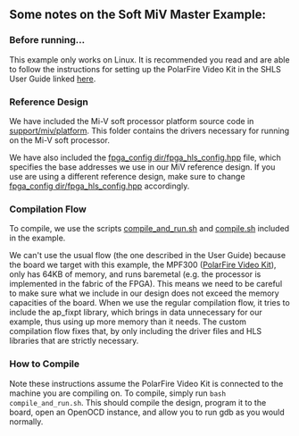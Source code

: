 ## Some notes on the Soft MiV Master Example:

### Before running...
This example only works on Linux. It is recommended you read and are able to follow the instructions for setting up the PolarFire Video Kit in the SHLS User Guide linked [here](https://onlinedocs.microchip.com/oxy/GUID-AFCB5DCC-964F-4BE7-AA46-C756FA87ED7B-en-US-11/GUID-B68DFB7D-343C-4739-A67E-E40F685CB435.html). 

### Reference Design
We have included the Mi-V soft processor platform source code in [support/miv/platform](../../../../../support/miv/platform). This folder contains the 
drivers necessary for running on the Mi-V soft processor.

We have also included the [fpga_config dir/fpga_hls_config.hpp](fpga_config_dir/fpga_hls_config.hpp) file, which specifies the base addresses we use in our MiV reference design.
If you use are using a different reference design, make sure to change [fpga_config dir/fpga_hls_config.hpp](fpga_config_dir/fpga_hls_config.hpp) accordingly.

### Compilation Flow
To compile, we use the scripts [compile_and_run.sh](compile_and_run.sh) and [compile.sh](compile.sh) included in the example. 

We can't use the usual flow (the one described in the User Guide) because the board we target with this example, the MPF300 ([PolarFire Video Kit](https://onlinedocs.microchip.com/oxy/GUID-AFCB5DCC-964F-4BE7-AA46-C756FA87ED7B-en-US-11/GUID-B68DFB7D-343C-4739-A67E-E40F685CB435.html)), only has 64KB of memory, and runs baremetal (e.g. the processor is implemented in the fabric of the FPGA). 
This means we need to be careful to make sure what we include in our design does not exceed the memory capacities of the board.
When we use the regular compilation flow, it tries to include the ap_fixpt library, which brings in data unnecessary for our example,
thus using up more memory than it needs. The custom compilation flow fixes that, by only including the driver files and HLS libraries that are strictly necessary.

### How to Compile
Note these instructions assume the PolarFire Video Kit is connected to the machine you are compiling on. To compile, simply run `bash compile_and_run.sh`.
This should compile the design, program it to the board, open an OpenOCD instance, and allow you to run gdb as you would normally. 


